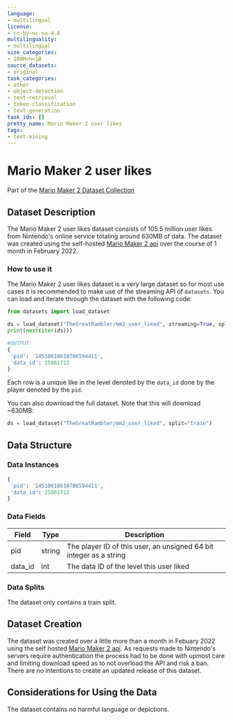 ```yaml
---
language:
- multilingual
license:
- cc-by-nc-sa-4.0
multilinguality:
- multilingual
size_categories:
- 100M<n<1B
source_datasets:
- original
task_categories:
- other
- object-detection
- text-retrieval
- token-classification
- text-generation
task_ids: []
pretty_name: Mario Maker 2 user likes
tags:
- text-mining
---
```


# Mario Maker 2 user likes
Part of the [Mario Maker 2 Dataset Collection](https://tgrcode.com/posts/mario_maker_2_datasets)

## Dataset Description
The Mario Maker 2 user likes dataset consists of 105.5 million user likes from Nintendo's online service totaling around 630MB of data. The dataset was created using the self-hosted [Mario Maker 2 api](https://tgrcode.com/posts/mario_maker_2_api) over the course of 1 month in February 2022.

### How to use it
The Mario Maker 2 user likes dataset is a very large dataset so for most use cases it is recommended to make use of the streaming API of `datasets`. You can load and iterate through the dataset with the following code:

```python
from datasets import load_dataset

ds = load_dataset("TheGreatRambler/mm2_user_liked", streaming=True, split="train")
print(next(iter(ds)))

#OUTPUT:
{
 'pid': '14510618610706594411',
 'data_id': 25861713
}
```
Each row is a unique like in the level denoted by the `data_id` done by the player denoted by the `pid`.

You can also download the full dataset. Note that this will download ~630MB:
```python
ds = load_dataset("TheGreatRambler/mm2_user_liked", split="train")
```

## Data Structure

### Data Instances

```python
{
 'pid': '14510618610706594411',
 'data_id': 25861713
}
```

### Data Fields

|Field|Type|Description|
|---|---|---|
|pid|string|The player ID of this user, an unsigned 64 bit integer as a string|
|data_id|int|The data ID of the level this user liked|

### Data Splits

The dataset only contains a train split.

<!-- TODO create detailed statistics -->

## Dataset Creation

The dataset was created over a little more than a month in Febuary 2022 using the self hosted [Mario Maker 2 api](https://tgrcode.com/posts/mario_maker_2_api). As requests made to Nintendo's servers require authentication the process had to be done with upmost care and limiting download speed as to not overload the API and risk a ban. There are no intentions to create an updated release of this dataset.

## Considerations for Using the Data

The dataset contains no harmful language or depictions.
